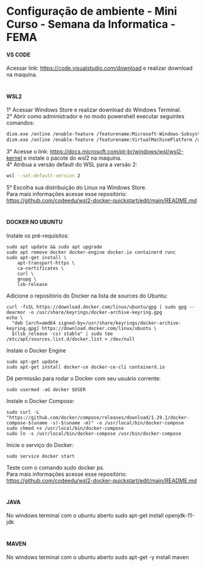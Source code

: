 # Configuração de ambiente - Mini Curso - Semana da Informatica - FEMA

<h4>VS CODE</h4>

Acessar link: https://code.visualstudio.com/download e realizar download na maquina.

#

<h4>WSL2</h4>

1° Acessar Windows Store e realizar download do Windows Terminal. <br>
2° Abrir como administrador e no modo powershell executar seguintes comandos:
``` bash
dism.exe /online /enable-feature /featurename:Microsoft-Windows-Subsystem-Linux /all /norestart
dism.exe /online /enable-feature /featurename:VirtualMachinePlatform /all /norestart
```
3° Acesse o link: https://docs.microsoft.com/pt-br/windows/wsl/wsl2-kernel e instale o pacote do wsl2 na maquina. <br>
4° Atribua a versão default do WSL para a versão 2:
``` bash
wsl --set-default-version 2
```
5° Escolha sua distribuição do Linux na Windows Store. <br>
Para mais informações acesse esse repositório: https://github.com/codeedu/wsl2-docker-quickstart/edit/main/README.md

#

<h4>DOCKER NO UBUNTU</h4>

Instale os pré-requisitos:

```
sudo apt update && sudo apt upgrade
sudo apt remove docker docker-engine docker.io containerd runc
sudo apt-get install \
    apt-transport-https \
    ca-certificates \
    curl \
    gnupg \
    lsb-release

```

Adicione o repositório do Docker na lista de sources do Ubuntu:

```
curl -fsSL https://download.docker.com/linux/ubuntu/gpg | sudo gpg --dearmor -o /usr/share/keyrings/docker-archive-keyring.gpg
echo \
  "deb [arch=amd64 signed-by=/usr/share/keyrings/docker-archive-keyring.gpg] https://download.docker.com/linux/ubuntu \
  $(lsb_release -cs) stable" | sudo tee /etc/apt/sources.list.d/docker.list > /dev/null
```

Instale o Docker Engine

```
sudo apt-get update
sudo apt-get install docker-ce docker-ce-cli containerd.io

```

Dê permissão para rodar o Docker com seu usuário corrente:

```
sudo usermod -aG docker $USER
```

Instale o Docker Compose:

```
sudo curl -L "https://github.com/docker/compose/releases/download/1.29.1/docker-compose-$(uname -s)-$(uname -m)" -o /usr/local/bin/docker-compose
sudo chmod +x /usr/local/bin/docker-compose
sudo ln -s /usr/local/bin/docker-compose /usr/bin/docker-compose
```

Inicie o serviço do Docker:

```
sudo service docker start
```
Teste com o comando sudo docker ps. <br>
Para mais informações acesse esse repositório: https://github.com/codeedu/wsl2-docker-quickstart/edit/main/README.md

#

<h4>JAVA</h4>

No windows terminal com o ubuntu aberto sudo apt-get install openjdk-11-jdk

#

<h4>MAVEN</h4>

No windows terminal com o ubuntu aberto sudo apt-get -y install maven




